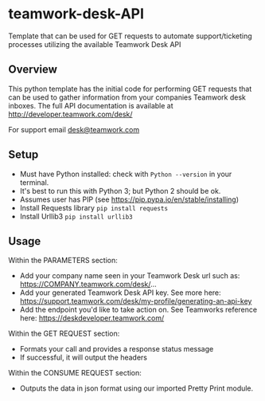 # teamwork-desk-API
Template that can be used for GET requests to automate support/ticketing processes utilizing the available Teamwork Desk API

## Overview
This python template has the initial code for performing GET requests that can be used to gather information from your companies Teamwork desk inboxes. The full API documentation is available at http://developer.teamwork.com/desk/  
  
For support email desk@teamwork.com  

## Setup
* Must have Python installed: check with `Python --version` in your terminal.  
* It's best to run this with Python 3; but Python 2 should be ok.
* Assumes user has PIP (see https://pip.pypa.io/en/stable/installing)
* Install Requests library `pip install requests`
* Install Urllib3 `pip install urllib3`

## Usage
Within the PARAMETERS section:  
* Add your company name seen in your Teamwork Desk url such as: https://COMPANY.teamwork.com/desk/...  
* Add your generated Teamwork Desk API key. See more here: https://support.teamwork.com/desk/my-profile/generating-an-api-key  
* Add the endpoint you'd like to take action on. See Teamworks reference here: https://deskdeveloper.teamwork.com/
   
Within the GET REQUEST section:  
* Formats your call and provides a response status message
* If successful, it will output the headers
  
Within the CONSUME REQUEST section:   
* Outputs the data in json format using our imported Pretty Print module.
